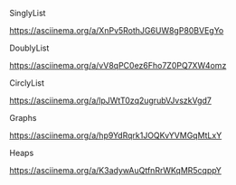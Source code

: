 SinglyList

https://asciinema.org/a/XnPv5RothJG6UW8gP80BVEgYo

DoublyList

https://asciinema.org/a/vV8qPC0ez6Fho7Z0PQ7XW4omz

CirclyList

https://asciinema.org/a/lpJWtT0zq2ugrubVJvszkVgd7

Graphs

https://asciinema.org/a/hp9YdRqrk1JOQKvYVMGqMtLxY

Heaps

https://asciinema.org/a/K3adywAuQtfnRrWKqMR5cqppY
